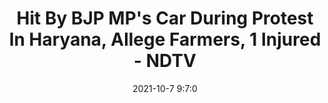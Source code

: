 ---
"title": "Hit By BJP MP's Car During Protest In Haryana, Allege Farmers, 1 Injured - NDTV"
"date": "2021-10-7 9:7:0"
"feed_name": "GOOGLENEWSMINING"
"feed_website": "https://news.google.com/search?q=mining%2Bincident&hl=en-US&gl=US&ceid=US:en"
"feed_rss": "https://news.google.com/rss/search?q=mining%2Bincident&hl=en-US&gl=US&ceid=US:en"
"link": "https://www.ndtv.com/india-news/bjp-mp-nayab-sainis-car-hit-them-in-haryanas-ambala-during-protest-allege-farmers-one-injured-2566936"
"source": "{'href': 'https://www.ndtv.com', 'title': 'NDTV'}"
"file": "_posts/2021-1-1-c6dfe3072f1ee1afceb035918b43c99738c616d9.md"
"accident": "1"
"drilling": "0"
"dead": "0"
"injured": "1"
"arrested": "0"
"place": "haryana"
"where": "unknown site"
"causes": "hit"
"place_uri": "http://en.wikipedia.org/wiki/Haryana"
---